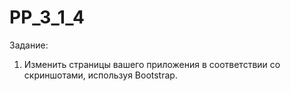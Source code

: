 # PP_3_1_4
Задание:
1. Изменить страницы вашего приложения в соответствии со скриншотами, используя Bootstrap.
